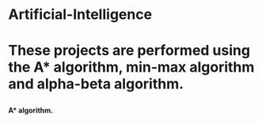 <h1>Artificial-Intelligence <h1>
<p>These projects are performed using the A* algorithm, min-max algorithm and alpha-beta algorithm.</p>

<h4> A* algorithm.</h4>
